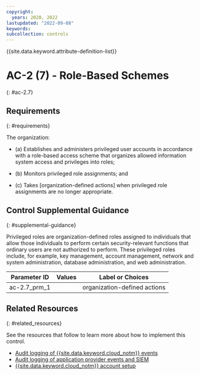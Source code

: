 ```yaml
---
copyright:
  years: 2020, 2022
lastupdated: "2022-09-08"
keywords: 
subcollection: controls
---
```


{{site.data.keyword.attribute-definition-list}}

# AC-2 (7) - Role-Based Schemes
{: #ac-2.7}

## Requirements
{: #requirements}

The organization:

- (a) Establishes and administers privileged user accounts in accordance with a role-based access scheme that organizes allowed information system access and privileges into roles;

- (b) Monitors privileged role assignments; and

- (c) Takes [organization-defined actions] when privileged role assignments are no longer appropriate.

## Control Supplemental Guidance
{: #supplemental-guidance}

Privileged roles are organization-defined roles assigned to individuals that allow those individuals to perform certain security-relevant functions that ordinary users are not authorized to perform. These privileged roles include, for example, key management, account management, network and system administration, database administration, and web administration.

| Parameter ID | Values | Label or Choices |
|---|---|---|
| ac-2.7_prm_1 |  | organization-defined actions |


## Related Resources
{: #related_resources}

See the resources that follow to learn more about how to implement this control.

- [Audit logging of {{site.data.keyword.cloud_notm}} events](/docs/framework-financial-services?topic=framework-financial-services-shared-logging-audit)
- [Audit logging of application provider events and SIEM](/docs/framework-financial-services?topic=framework-financial-services-shared-logging-audit-provider)
- [{{site.data.keyword.cloud_notm}} account setup](/docs/framework-financial-services?topic=framework-financial-services-shared-account-setup)

